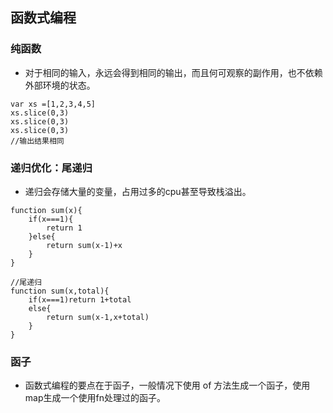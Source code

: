 
## 函数式编程

### 纯函数
- 对于相同的输入，永远会得到相同的输出，而且何可观察的副作用，也不依赖外部环境的状态。
```
var xs =[1,2,3,4,5]
xs.slice(0,3)
xs.slice(0,3)
xs.slice(0,3)
//输出结果相同
```

### 递归优化：尾递归
- 递归会存储大量的变量，占用过多的cpu甚至导致栈溢出。
```
function sum(x){
    if(x===1){
        return 1
    }else{
        return sum(x-1)+x
    }
}

//尾递归
function sum(x,total){
    if(x===1)return 1+total
    else{
        return sum(x-1,x+total)
    }
}
```

### 函子
- 函数式编程的要点在于函子，一般情况下使用 of 方法生成一个函子，使用map生成一个使用fn处理过的函子。